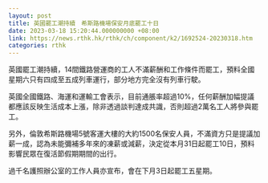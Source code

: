 ```yaml
---
layout: post
title: 英國罷工潮持續　希斯路機場保安月底罷工十日
date: 2023-03-18 15:20:44.000000000 +08:00
link: https://news.rthk.hk/rthk/ch/component/k2/1692524-20230318.htm
categories: rthk
---
```


英國罷工潮持續，14間鐵路營運商的工人不滿薪酬和工作條件而罷工，預料全國星期六只有四成至五成列車運行，部分地方完全沒有列車行駛。

英國全國鐵路、海運和運輸工會表示，目前通脹率超過10%，任何薪酬加幅提議都應該反映生活成本上漲，除非透過談判達成共識，否則超過2萬名工人將參與罷工。

另外，倫敦希斯路機場5號客運大樓的大約1500名保安人員，不滿資方只是提議加薪一成，認為未能彌補多年來的凍薪或減薪，決定從本月31日起罷工10日，預料影響民眾在復活節假期期間的出行。

過千名護照辦公室的工作人員亦宣布，會在下月3日起罷工五星期。
